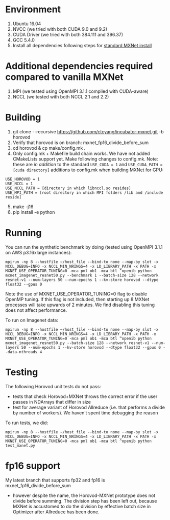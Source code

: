 # Environment
1) Ubuntu 16.04
2) NVCC (we tried with both CUDA 9.0 and 9.2)
3) CUDA Driver (we tried with both 384.111 and 396.37)
4) GCC 5.4.0
5) Install all dependencies following steps for [standard MXNet install](https://mxnet.incubator.apache.org/install/index.html?platform=Linux&language=Python&processor=GPU&version=master#)

# Additional dependencies required compared to vanilla MXNet
1) MPI (we tested using OpenMPI 3.1.1 compiled with CUDA-aware)
2) NCCL (we tested with both NCCL 2.1 and 2.2)

# Building
1) git clone --recursive https://github.com/ctcyang/incubator-mxnet.git -b horovod
2) Verify that horovod is on branch: mxnet_fp16_divide_before_sum
3) cd horovod & cp make/config.mk .
4) Only config.mk + Makefile build chain works. We have not added CMakeLists support yet. Make following changes to config.mk. Note: these are *in addition* to the standard `USE_CUDA = 1` and `USE_CUDA_PATH = [cuda directory]` additions to config.mk when building MXNet for GPU:
  ```
  USE_HOROVOD = 1
  USE_NCCL = 1
  USE_NCCL_PATH = [directory in which libnccl.so resides]
  USE_MPI_PATH = [root directory in which MPI folders /lib and /include reside]
  ```
5) make -j16
6) pip install -e python

# Running
You can run the synthetic benchmark by doing (tested using OpenMPI 3.1.1 on AWS p3.16xlarge instances):

```mpirun -np 8 --hostfile ~/host_file --bind-to none --map-by slot -x NCCL_DEBUG=INFO -x NCCL_MIN_NRINGS=4 -x LD_LIBRARY_PATH -x PATH -x MXNET_USE_OPERATOR_TUNING=0 -mca pml ob1 -mca btl ^openib python mxnet_imagenet_resnet50.py --benchmark 1 --batch-size 128 --network resnet-v1 --num-layers 50 --num-epochs 1 --kv-store horovod --dtype float32 --gpus 0```

Note the use of MXNET_USE_OPERATOR_TUNING=0 flag to disable OpenMP tuning. If this flag is not included, then starting up 8 MXNet processes will take upwards of 2 minutes. We find disabling this tuning does not affect performance.

To run on Imagenet data:

```mpirun -np 8 --hostfile ~/host_file --bind-to none --map-by slot -x NCCL_DEBUG=INFO -x NCCL_MIN_NRINGS=4 -x LD_LIBRARY_PATH -x PATH -x MXNET_USE_OPERATOR_TUNING=0 -mca pml ob1 -mca btl ^openib python mxnet_imagenet_resnet50.py --batch-size 128 --network resnet-v1 --num-layers 50 --num-epochs 1 --kv-store horovod --dtype float32 --gpus 0 --data-nthreads 4```

# Testing
The following Horovod unit tests do not pass:
  * tests that check Horovod+MXNet throws the correct error if the user passes in NDArrays that differ in size
  * test for average variant of Horovod Allreduce (i.e. that performs a divide by number of workers). We haven’t spent time debugging the reason

To run tests, we did:

```mpirun -np 8 --hostfile ~/host_file --bind-to none --map-by slot -x NCCL_DEBUG=INFO -x NCCL_MIN_NRINGS=4 -x LD_LIBRARY_PATH -x PATH -x MXNET_USE_OPERATOR_TUNING=0 -mca pml ob1 -mca btl ^openib python test_mxnet.py```

# fp16 support
My latest branch that supports fp32 and fp16 is mxnet_fp16_divide_before_sum
  * however despite the name, the Horovod-MXNet prototype does not divide before summing. The division step has been left out, because MXNet is accustomed to do the division by effective batch size in Optimizer after Allreduce has been done.
